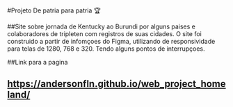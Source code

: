 #Projeto De patria para patria :trophy:



##Site sobre jornada de Kentucky ao Burundi por alguns paises e colaboradores de tripleten com registros de suas cidades. O site foi construido a partir de infomçoes do Figma, utilizando de responsividade para telas de 1280, 768 e 320. Tendo alguns pontos de interrupçoes. 

##Link para a pagina 

## https://andersonfln.github.io/web_project_homeland/


